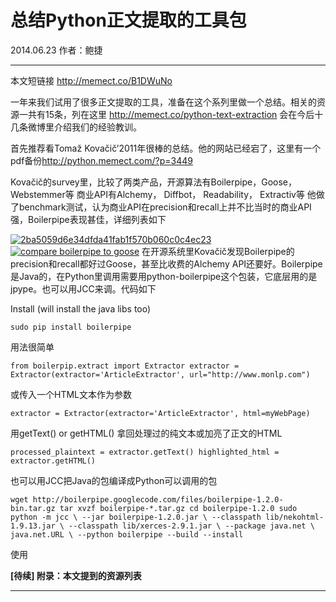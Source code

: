 # 总结Python正文提取的工具包

2014.06.23    作者：鲍捷

***

本文短链接 http://memect.co/B1DWuNo

一年来我们试用了很多正文提取的工具，准备在这个系列里做一个总结。相关的资源一共有15条，列在这里 <http://memect.co/python-text-extraction> 会在今后十几条微博里介绍我们的经验教训。

首先推荐看Tomaž Kovačič’2011年很棒的总结。他的网站已经宕了，这里有一个pdf备份<http://python.memect.com/?p=3449>

Kovačič的survey里，比较了两类产品，开源算法有Boilerpipe，Goose，Webstemmer等 商业API有Alchemy， Diffbot， Readability， Extractiv等 他做了benchmark测试，认为商业API在precision和recall上并不比当时的商业API强，Boilerpipe表现甚佳，详细列表如下

[![2ba5059d6e34dfda41fab1f570b060c0c4ec23](http://baojie.org/blog/wp-content/uploads/2014/06/2ba5059d6e34dfda41fab1f570b060c0c4ec23.png)](http://baojie.org/blog/wp-content/uploads/2014/06/2ba5059d6e34dfda41fab1f570b060c0c4ec23.png)[![compare boilerpipe to goose](http://baojie.org/blog/wp-content/uploads/2014/06/compare-boilerpipe-to-goose.png)](http://baojie.org/blog/wp-content/uploads/2014/06/compare-boilerpipe-to-goose.png) 在开源系统里Kovačič发现Boilerpipe的precision和recall都好过Goose，甚至比收费的Alchemy API还要好。Boilerpipe是Java的，在Python里调用需要用python-boilerpipe这个包装，它底层用的是jpype。也可以用JCC来调。代码如下

Install (will install the java libs too)

```
sudo pip install boilerpipe 
```

用法很简单

```
from boilerpip.extract import Extractor extractor = Extractor(extractor='ArticleExtractor', url="http://www.monlp.com") 
```

或传入一个HTML文本作为参数

```
extractor = Extractor(extractor='ArticleExtractor', html=myWebPage) 
```

用getText() or getHTML() 拿回处理过的纯文本或加亮了正文的HTML

```
processed_plaintext = extractor.getText() highlighted_html = extractor.getHTML() 
```

也可以用JCC把Java的包编译成Python可以调用的包

```
wget http://boilerpipe.googlecode.com/files/boilerpipe-1.2.0-bin.tar.gz tar xvzf boilerpipe-*.tar.gz cd boilerpipe-1.2.0 sudo python -m jcc \ --jar boilerpipe-1.2.0.jar \ --classpath lib/nekohtml-1.9.13.jar \ --classpath lib/xerces-2.9.1.jar \ --package java.net \ java.net.URL \ --python boilerpipe --build --install 
```

使用

**[待续] 附录：本文提到的资源列表**

***

